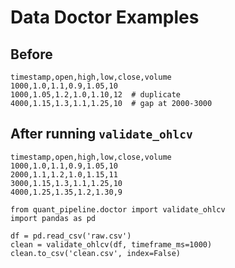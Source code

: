 # Data Doctor Examples

## Before
```
timestamp,open,high,low,close,volume
1000,1.0,1.1,0.9,1.05,10
1000,1.05,1.2,1.0,1.10,12  # duplicate
4000,1.15,1.3,1.1,1.25,10  # gap at 2000-3000
```

## After running `validate_ohlcv`
```
timestamp,open,high,low,close,volume
1000,1.0,1.1,0.9,1.05,10
2000,1.1,1.2,1.0,1.15,11
3000,1.15,1.3,1.1,1.25,10
4000,1.25,1.35,1.2,1.30,9
```

```
from quant_pipeline.doctor import validate_ohlcv
import pandas as pd

df = pd.read_csv('raw.csv')
clean = validate_ohlcv(df, timeframe_ms=1000)
clean.to_csv('clean.csv', index=False)
```
